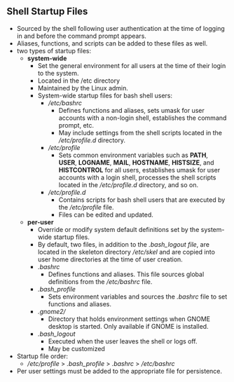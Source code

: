 ## Shell Startup Files
- Sourced by the shell following user authentication at the time of logging in and before the command prompt appears.
- Aliases, functions, and scripts can be added to these files as well.
- two types of startup files: 
	- **system-wide**
		- Set the general environment for all users at the time of their login to the system.
		- Located in the /etc directory
		- Maintained by the Linux admin.
		- System-wide startup files for bash shell users:
			- */etc/bashrc* 
				- Defines functions and aliases, sets umask for user accounts with a non-login shell, establishes the command prompt, etc.
				- May include settings from the shell scripts located in the */etc/profile.d* directory. 
			- */etc/profile* 
				- Sets common environment variables such as **PATH**, **USER**, **LOGNAME**, **MAIL**, **HOSTNAME**, **HISTSIZE**, and **HISTCONTROL** for all users, establishes umask for user accounts with a login shell, processes the shell scripts located in the */etc/profile.d* directory, and so on.
			- */etc/profile.d* 
				- Contains scripts for bash shell users that are executed by the */etc/profile* file.
				- Files can be edited and updated.
	- **per-user**
		- Override or modify system default definitions set by the system-wide startup files.
		- By default, two files, in addition to the *.bash_logout file*, are located in the skeleton directory */etc/skel* and are copied into user home directories at the time of user creation.
		- *.bashrc* 
			- Defines functions and aliases. This file sources global definitions from the */etc/bashrc* file. 
		- *.bash_profile* 
			- Sets environment variables and sources the *.bashrc* file to set functions and aliases. 
		- *.gnome2/* 
			- Directory that holds environment settings when GNOME desktop is started. Only available if GNOME is installed.
		- *.bash_logout*
			- Executed when the user leaves the shell or logs off. 
			- May be customized
- Startup file order:
	- */etc/profile* > *.bash_profile* > *.bashrc* > */etc/bashrc*
- Per user settings must be added to the appropriate file for persistence.
